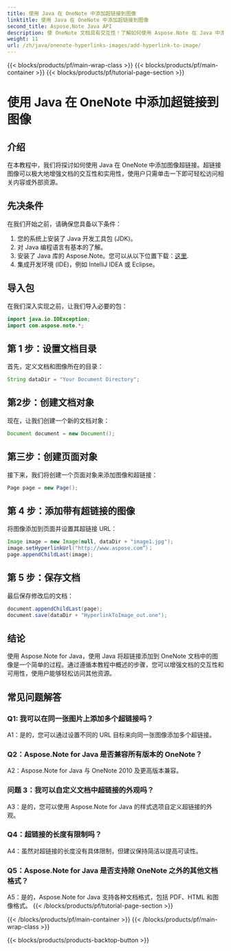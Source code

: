 ```yaml
---
title: 使用 Java 在 OneNote 中添加超链接到图像
linktitle: 使用 Java 在 OneNote 中添加超链接到图像
second_title: Aspose.Note Java API
description: 使 OneNote 文档具有交互性！了解如何使用 Aspose.Note 在 Java 中添加图像超链接。包括简单的步骤和代码示例！ #OneNote #Java #Aspose
weight: 11
url: /zh/java/onenote-hyperlinks-images/add-hyperlink-to-image/
---
```


{{< blocks/products/pf/main-wrap-class >}}
{{< blocks/products/pf/main-container >}}
{{< blocks/products/pf/tutorial-page-section >}}

# 使用 Java 在 OneNote 中添加超链接到图像

## 介绍

在本教程中，我们将探讨如何使用 Java 在 OneNote 中添加图像超链接。超链接图像可以极大地增强文档的交互性和实用性，使用户只需单击一下即可轻松访问相关内容或外部资源。

## 先决条件

在我们开始之前，请确保您具备以下条件：

1. 您的系统上安装了 Java 开发工具包 (JDK)。
2. 对 Java 编程语言有基本的了解。
3. 安装了 Java 库的 Aspose.Note。您可以从以下位置下载：[这里](https://releases.aspose.com/note/java/).
4. 集成开发环境 (IDE)，例如 IntelliJ IDEA 或 Eclipse。

## 导入包

在我们深入实现之前，让我们导入必要的包：

```java
import java.io.IOException;
import com.aspose.note.*;
```

## 第 1 步：设置文档目录

首先，定义文档和图像所在的目录：

```java
String dataDir = "Your Document Directory";
```

## 第2步：创建文档对象

现在，让我们创建一个新的文档对象：

```java
Document document = new Document();
```

## 第三步：创建页面对象

接下来，我们将创建一个页面对象来添加图像和超链接：

```java
Page page = new Page();
```

## 第 4 步：添加带有超链接的图像

将图像添加到页面并设置其超链接 URL：

```java
Image image = new Image(null, dataDir + "image1.jpg");
image.setHyperlinkUrl("http://www.aspose.com”）；
page.appendChildLast(image);
```

## 第 5 步：保存文档

最后保存修改后的文档：

```java
document.appendChildLast(page);
document.save(dataDir + "HyperlinkToImage_out.one");
```

## 结论

使用 Aspose.Note for Java，使用 Java 将超链接添加到 OneNote 文档中的图像是一个简单的过程。通过遵循本教程中概述的步骤，您可以增强文档的交互性和可用性，使用户能够轻松访问其他资源。

## 常见问题解答

### Q1: 我可以在同一张图片上添加多个超链接吗？

A1：是的，您可以通过设置不同的 URL 目标来向同一张图像添加多个超链接。

### Q2：Aspose.Note for Java 是否兼容所有版本的 OneNote？

A2：Aspose.Note for Java 与 OneNote 2010 及更高版本兼容。

### 问题 3：我可以自定义文档中超链接的外观吗？

A3：是的，您可以使用 Aspose.Note for Java 的样式选项自定义超链接的外观。

### Q4：超链接的长度有限制吗？

A4：虽然对超链接的长度没有具体限制，但建议保持简洁以提高可读性。

### Q5：Aspose.Note for Java 是否支持除 OneNote 之外的其他文档格式？

A5：是的，Aspose.Note for Java 支持各种文档格式，包括 PDF、HTML 和图像格式。
{{< /blocks/products/pf/tutorial-page-section >}}

{{< /blocks/products/pf/main-container >}}
{{< /blocks/products/pf/main-wrap-class >}}

{{< blocks/products/products-backtop-button >}}

